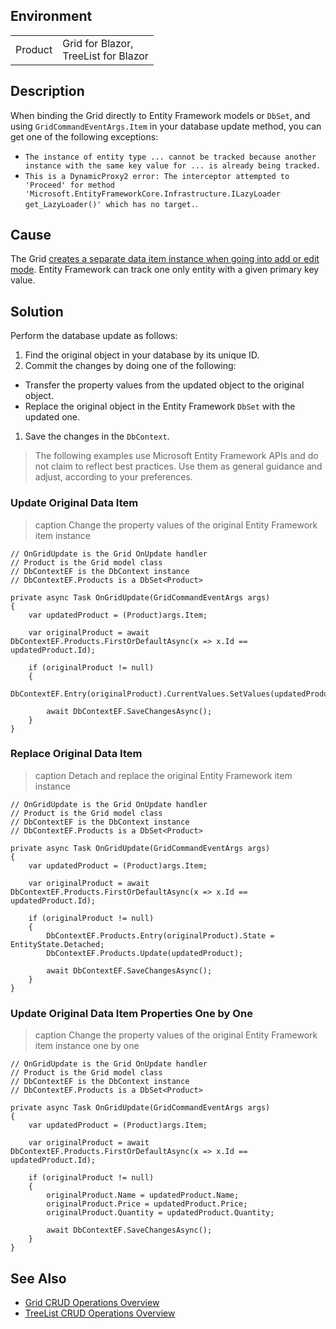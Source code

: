 
## Environment

<table>
<tbody>
<tr>
<td>Product</td>
<td>Grid for Blazor, <br /> TreeList for Blazor</td>
</tr>
</tbody>
</table>

## Description

When binding the Grid directly to Entity Framework models or `DbSet`, and using `GridCommandEventArgs.Item` in your database update method, you can get one of the following exceptions:

* `The instance of entity type ... cannot be tracked because another instance with the same key value for ... is already being tracked.`
* `This is a DynamicProxy2 error: The interceptor attempted to 'Proceed' for method 'Microsoft.EntityFrameworkCore.Infrastructure.ILazyLoader get_LazyLoader()' which has no target.`.

## Cause

The Grid [creates a separate data item instance when going into add or edit mode](slug:grid-editing-overview#item-instances). Entity Framework can track one only entity with a given primary key value.

## Solution

Perform the database update as follows:

1. Find the original object in your database by its unique ID.
1. Commit the changes by doing one of the following:
* Transfer the property values from the updated object to the original object.
* Replace the original object in the Entity Framework `DbSet` with the updated one.
1. Save the changes in the `DbContext`.

> The following examples use Microsoft Entity Framework APIs and do not claim to reflect best practices. Use them as general guidance and adjust, according to your preferences.

### Update Original Data Item

>caption Change the property values of the original Entity Framework item instance

````CS.skip-repl
// OnGridUpdate is the Grid OnUpdate handler
// Product is the Grid model class
// DbContextEF is the DbContext instance
// DbContextEF.Products is a DbSet<Product>

private async Task OnGridUpdate(GridCommandEventArgs args)
{
    var updatedProduct = (Product)args.Item;

    var originalProduct = await DbContextEF.Products.FirstOrDefaultAsync(x => x.Id == updatedProduct.Id);

    if (originalProduct != null)
    {
        DbContextEF.Entry(originalProduct).CurrentValues.SetValues(updatedProduct);

        await DbContextEF.SaveChangesAsync();
    }
}
````

### Replace Original Data Item

>caption Detach and replace the original Entity Framework item instance

````CS.skip-repl
// OnGridUpdate is the Grid OnUpdate handler
// Product is the Grid model class
// DbContextEF is the DbContext instance
// DbContextEF.Products is a DbSet<Product>

private async Task OnGridUpdate(GridCommandEventArgs args)
{
    var updatedProduct = (Product)args.Item;

    var originalProduct = await DbContextEF.Products.FirstOrDefaultAsync(x => x.Id == updatedProduct.Id);

    if (originalProduct != null)
    {
        DbContextEF.Products.Entry(originalProduct).State = EntityState.Detached;
        DbContextEF.Products.Update(updatedProduct);

        await DbContextEF.SaveChangesAsync();
    }
}
````

### Update Original Data Item Properties One by One

>caption Change the property values of the original Entity Framework item instance one by one

````CS.skip-repl
// OnGridUpdate is the Grid OnUpdate handler
// Product is the Grid model class
// DbContextEF is the DbContext instance
// DbContextEF.Products is a DbSet<Product>

private async Task OnGridUpdate(GridCommandEventArgs args)
{
    var updatedProduct = (Product)args.Item;

    var originalProduct = await DbContextEF.Products.FirstOrDefaultAsync(x => x.Id == updatedProduct.Id);

    if (originalProduct != null)
    {
        originalProduct.Name = updatedProduct.Name;
        originalProduct.Price = updatedProduct.Price;
        originalProduct.Quantity = updatedProduct.Quantity;

        await DbContextEF.SaveChangesAsync();
    }
}
````

## See Also

* [Grid CRUD Operations Overview](slug:grid-editing-overview)
* [TreeList CRUD Operations Overview](slug:treelist-editing-overview)
